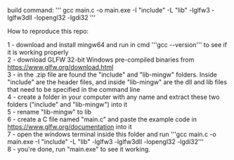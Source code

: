 build command: 
'''
gcc main.c -o main.exe -I "include" -L "lib" -lglfw3 -lglfw3dll -lopengl32 -lgdi32
'''

How to reproduce this repo:

1 - download and install mingw64 and run in cmd '''gcc --version''' to see if it is working properly  
2 - download GLFW 32-bit Windows pre-compiled binaries from https://www.glfw.org/download.html  
3 - in the .zip file are found the "include" and "lib-mingw" folders. Inside "include" are the header files, and inside "lib-mingw" are the dll and lib files that need to be specified in the command line  
4 - create a folder in your computer with any name and extract these two folders ("include" and "lib-mingw") into it  
5 - rename "lib-mingw" to lib  
6 - create a C file named "main.c" and paste the example code in https://www.glfw.org/documentation into it  
7 - open the windows terminal inside this folder and run '''gcc main.c -o main.exe -I "include" -L "lib" -lglfw3 -lglfw3dll -lopengl32 -lgdi32'''  
8 - you're done, run "main.exe" to see it working.

